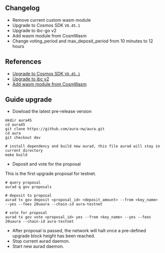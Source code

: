 ## Changelog

- Remove current custom wasm module
- Upgrade to Cosmos SDK `V0.45.1`
- Upgrade to ibc-go v2
- Add wasm module from CosmWasm
- Change voting_period and max_deposit_period from 10 minutes to 12 hours

## References

- [Upgrade to Cosmos SDK `V0.45.1`](https://github.com/cosmos/cosmos-sdk/tree/master/docs/migrations)
- [Upgrade to ibc v2](https://github.com/cosmos/ibc-go/blob/main/docs/migrations/v1-to-v2.md)
- [Add wasm module from CosmWasm](https://docs.cosmwasm.com/docs/1.0/integration#integrating-wasmd)

## Guide upgrade

- Dowload the latest pre-release version

```
mkdir aura45
cd aura45
git clone https://github.com/aura-nw/aura.git
cd aura
git checkout dev

# install dependency and build new aurad, this file aurad will stay in current directory
make build
```

- Deposit and vote for the proposal

This is the first upgrade proposal for testnet.
```
# query proposal
aurad q gov proposals

# deposit to proposal
aurad tx gov deposit <proposal_id> <deposit_amount> --from <key_name> --yes --fees 20uaura --chain-id aura-testnet

# vote for proposal
aurad tx gov vote <proposal_id> yes --from <key_name> --yes --fees 20uaura --chain-id aura-testnet

```

- After proposal is passed, the network will halt once a pre-defined upgrade block height has been reached.
- Stop current aurad daemon.
- Start new aurad daemon.
